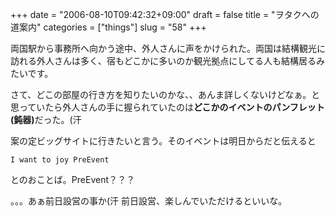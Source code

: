 +++
date = "2006-08-10T09:42:32+09:00"
draft = false
title = "ヲタクへの道案内"
categories = ["things"]
slug = "58"
+++

両国駅から事務所へ向かう途中、外人さんに声をかけられた。両国は結構観光に訪れる外人さんは多く、宿もどこかに多いのか観光拠点にしてる人も結構居るみたいです。

さて、どこの部屋の行き方を知りたいのかな、、あんま詳しくないけどなぁ。と思っていたら外人さんの手に握られていたのは<strong>どこかのイベントのパンフレット(鈍器)</strong>だった。(汗

案の定ビッグサイトに行きたいと言う。そのイベントは明日からだと伝えると

```
I want to joy PreEvent
```

とのおことば。PreEvent？？？

。。。あぁ前日設営の事か(汗
前日設営、楽しんでいただけるといいな。

